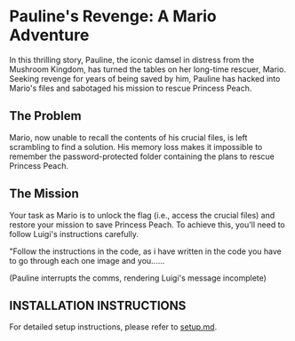 # Pauline's Revenge: A Mario Adventure

In this thrilling story, Pauline, the iconic damsel in distress from the Mushroom Kingdom, has turned the tables on her long-time rescuer, Mario. Seeking revenge for years of being saved by him, Pauline has hacked into Mario's files and sabotaged his mission to rescue Princess Peach.

## The Problem

Mario, now unable to recall the contents of his crucial files, is left scrambling to find a solution. His memory loss makes it impossible to remember the password-protected folder containing the plans to rescue Princess Peach.

## The Mission
Your task as Mario is to unlock the flag (i.e., access the crucial files) and restore your mission to save Princess Peach. To achieve this, you'll need to follow Luigi's instructions carefully.

"Follow the instructions in the code, as i have written in the code you have to go through each one image and you......

(Pauline interrupts the comms, rendering Luigi's message incomplete)

## INSTALLATION INSTRUCTIONS
For detailed setup instructions, please refer to [setup.md](setup.md).

